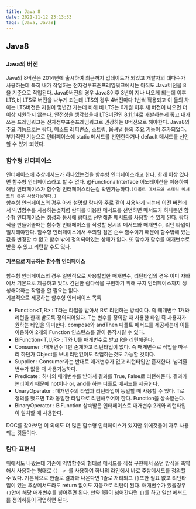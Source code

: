 ```yaml
---
title: Java 8
date: 2021-11-12 23:13:33
tags: [Java, Java8]
---
```


## Java8

### Java의 버전

Java의 8버전은 2014년에 출시하여 최근까지 업데이트가 되었고 개발자의 대다수가 사용하는데 특히 내가 작업하는 전자정부표준프레임워크에서는 아직도 Java버전을 8을 기준으로 작업된다. Java9버전의 경우 Java8이후 3년이 지나 나오게 되는데 이후 LTS,비 LTS로 버전을 나누게 되는데 LTS의 경우 4버전마다 1번씩 적용되고 이 둘의 차이는 LTS버전은 지원이 몇년간 가는데 비해 비 LTS는 6개월 이후 새 버전이 나오면 더 이상 지원하지 않는다. 안전성을 생각했을때 LTS버전인 8,11,14로 개발하는게 좋고 내가 쓰는 프레임워크는 전자정부표준프레임워크로 권장하는 8버전으로 해야한다.
Java8의 주요 기능으로는 람다, 메소드 레퍼런스, 스트림, 옵셔널 등의 추요 기능이 추가되었다. 부가적인 기능으로 인터페이스에 static 메서드를 선언한다거나 default 메서드를 선언할 수 있게 뙤었다.

### 함수형 인터페이스

인터페이스에 추상메서드가 하나있는것을 함수형 인터페이스라고 한다. 한개 이상 있다면 함수형 인터페이스라고 할 수 없다. @FunctionalInterface 어노테이션을 이용하여 해당 인터페이스가 함수형 인터페이스라는걸 확인가능하다.`(디폴트 메서드와 스테틱 메서드의 경우 사용가능하다.)`  
함수형 인터페이스의 경우 아래 설명할 람다와 주로 같이 사용하게 되는데 이전 버전에서 익명함수를 사용하는것처럼 람다를 이용한 메서드를 선언하면 메서드가 하나뿐인 함수형 인터페이스는 생성과 동시에 람다로 선언해준 메서드를 사용할 수 있게 된다. 람다식을 만들어줄때는 함수형 인터페이스를 작성할 당시의 메서드와 매개변수, 리턴 타입이 일치해야한다.
함수형 인터페이스에서 주의할 점은 순수 함수이기 때문에 함수밖에 있는 값을 변경할 수 없고 함수 밖에 정의되어있는 상태가 없다. 또 함수가 함수를 매개변수로 받을 수 있고 리턴할 수도 있다.

#### 기본으로 제공하는 함수형 인터페이스

함수형 인터페이스의 경우 일반적으로 사용할법한 매개변수, 리턴타입의 경우 이미 자바에서 기본으로 제공하고 있다. 간단한 람다식을 구현하기 위해 구지 인터페이스까지 생성해야하는 작업을 할 필요는 없다.  
기본적으로 제공하는 함수형 인터페이스 목록
- Function<T,R> : T라는 타입을 받아서 R로 리턴하는 방식이다. 즉 매개변수 1개와 리턴을 한개 받도록 정의되어있다. T는 변수를 정의할 때 사용한 타입 즉 사용자가 원하는 타입을 의미한다. compose와 andThen 디폴트 메서드를 제공하는데 이를 이용하여 2개의 Function 인스턴스를 같이 동작시킬 수 있다.
- BiFunction<T,U,R> : T와 U를 매개변수로 받고 R을 리턴해준다.
- Consumer<T> : 매개변수 T만 존재하고 리턴타입이 없다. 즉 매개변수로 작업을 마무리 하던가 Object를 보내 리턴없이도 작업하는것도 가능할 것이다.
- Supplier<T> : Consumer과는 반대로 매개변수가 없고 리턴타입만 존재한다. 넘겨줄 변수가 없을 때 사용가능하다.
- Predicate<T> : 하나의 매개변수를 받아서 결과를 True, False로 리턴해준다. 결과가 논리이기 때문에 not이나 or, and를 하는 디폴트 메서드를 제공한다.
- UnaryOperator<T> : 매개변수의 타입과 리턴타입이 동일할 때 사용할 수 있다. T로 정의를 했으면 T와 동일한 타입으로 리턴해주어야 한다. Function을 상속받는다.
- BinaryOperator<T> : BiFunction 상속받은 인터페이스로 매개변수 2개와 리턴타입이 일치할 때 사용한다.

DOC를 찾아보면 이 외에도 더 많은 함수형 인터페이스가 있지만 위에것들이 자주 사용되는 것들이다.

### 람다 표현식

위에서도 나왔는데 기존에 익명함수의 형태로 메서드를 직접 구현해서 쓰던 방식을 축약해서 사용하는 형태로 `() -> `를 사용하여 하나의 라인에서 바로 추상메서드를 정의할 수 있다. 기본적으로 한줄로 결과과 나온다면 1줄로 처리되고 `{}`또한 필요 없고 리턴타입이 있는 추상메서드라도 return 없이도 자동으로 리턴이 된다. 매개변수가 있을경우 `()`안에 해당 매개변수를 넣어주면 된다. 만약 1줄이 넘어간다면 `{}`를 하고 일반 메서드를 정의하듯이 작업하면 된다.